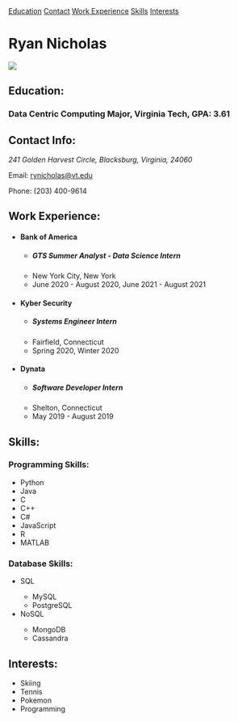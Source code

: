 <html lang="en">
<body>
<div id="page-banner" class="banner">
    <!--Page Navigation-->
    <nav id="navigator" class="navbar">
            <a href="#education" class="nav-element">Education</a>
            <a href="#contact-info" class="nav-element">Contact</a>
            <a href="#work-info" class="nav-element">Work Experience</a>
            <a href="#skills" class="nav-element">Skills</a>
            <a href="#interests" class="nav-element">Interests</a>
    </nav>
    <h1 id="title">Ryan Nicholas</h1>
    <img id="linked-in-photo" src="https://tinyurl.com/web76y4b"/>
</div>
<div class="main-resume">
    <section id="education" class="resume-section">
        <!--Education Section-->
        <h2 class="section-title">Education:</h2>
        <h3 class="education-info">Data Centric Computing Major, Virginia Tech, GPA: 3.61</h2>
    </section>
    <section id="contact-info" class="resume-section">
        <!--Contact Section-->
        <h2 class="section-title">Contact Info:</h2>
        <p id="mailing-address" class="contact-element"><address class="address"><span class="address street">241 Golden Harvest Circle</span>, <span class="address city">Blacksburg</span>, <span class="address state">Virginia</span>, <span class="address post-code">24060</span></address></p>
        <p id="email" class="contact-element">Email: <a href="mailto:rynicholas@vt.edu">rynicholas@vt.edu</a></p>
        <p id="phone" class="contact-element">Phone: (203) 400-9614</p>
    </section>
    <section id="work-info" class="resume-section">
        <!--Work Section-->
        <h2 class="section-title">Work Experience:</h2>
        <ul class="work-list">
            <li class="company"><h4>Bank of America</h4></li>
            <ul class="job-description">
                <li class="job-title"><h5>GTS Summer Analyst - Data Science Intern</h5></li>
                <li class="job-location">New York City, New York</li>
                <li class="time-worked">June 2020 - August 2020, June 2021 - August 2021</li>
            </ul>
            <li class="company"><h4>Kyber Security</h4></li>
            <ul class="job-description">
                <li class="job-title"><h5>Systems Engineer Intern</h5></li>
                <li class="job-location">Fairfield, Connecticut</li>
                <li class="time-worked">Spring 2020, Winter 2020</li>
            </ul>
            <li class="company"><h4>Dynata</h4></li>
            <ul class="job-description">
                <li class="job-title"><h5>Software Developer Intern</h5></li>
                <li class="job-location">Shelton, Connecticut</li>
                <li class="time-worked">May 2019 - August 2019</li>
            </ul>
        </ul>
    </section>
    <section id="skills" class="resume-section">
        <!--Skill Section-->
        <h2 class="section-title">Skills:</h2>
        <div id="programming">
            <!--Programming Section-->
            <h3 class="subsection-title">Programming Skills:</h3>
            <ul id="programming-list" class="skill-list">
                <li>Python</li>
                <li>Java</li>
                <li>C</li>
                <li>C++</li>
                <li>C#</li>
                <li>JavaScript</li>
                <li>R</li>
                <li>MATLAB</li>
            </ul>
        </div>
        <div id="database">
            <!--Database Skills Section-->
            <h3 class="subsection-title">Database Skills:</h3>
            <ul id="database-list" class="skill-list">
                <li>SQL</li>
                <ul id="sql-list">
                    <li>MySQL</li>
                    <li>PostgreSQL</li>
                </ul>
                <li>NoSQL</li>
                <ul id="nosql-list">
                    <li>MongoDB</li>
                    <li>Cassandra</li>
                </ul>
            </ul>
        </div>
    </section>
    <section id="interests" class="resume-section">
        <!--Interests Section-->
        <h2 class="section-title">Interests:</h2>
        <ul id="interest-list">
            <li>Skiing</li>
            <li>Tennis</li>
            <li>Pokemon</li>
            <li>Programming</li>
        </ul>
    </section>
    </div>
</body>
</html>
